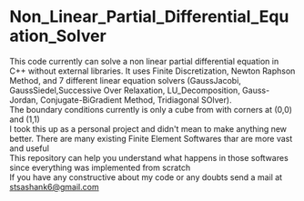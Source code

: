 # Non_Linear_Partial_Differential_Equation_Solver
This code currently can solve a non linear partial differential equation in C++ without external libraries. It uses Finite Discretization, Newton Raphson Method, and 7 different linear equation solvers (GaussJacobi, GaussSiedel,Successive Over Relaxation, LU_Decomposition, Gauss-Jordan, Conjugate-BiGradient Method, Tridiagonal SOlver).  
The boundary conditions currently is only a cube from with corners at (0,0) and (1,1)  
I took this up as a personal project and didn't mean to make anything new better. There are many existing Finite Element Softwares thar are more vast and useful  
This repository can help you understand what happens in those softwares since everything was implemented from scratch  
If you have any constructive about my code or any doubts send a mail at stsashank6@gmail.com
